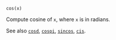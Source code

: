 ```
cos(x)
```

Compute cosine of `x`, where `x` is in radians.

See also [`cosd`](@ref), [`cospi`](@ref), [`sincos`](@ref), [`cis`](@ref).
